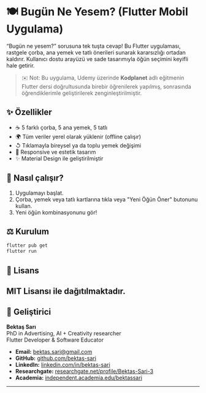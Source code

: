 # 🍽️ Bugün Ne Yesem? (Flutter Mobil Uygulama)

“Bugün ne yesem?” sorusuna tek tuşta cevap! Bu Flutter uygulaması, rastgele çorba, ana yemek ve tatlı önerileri sunarak kararsızlığı ortadan kaldırır. 
Kullanıcı dostu arayüzü ve sade tasarımıyla öğün seçimini keyifli hale getirir.

> ✉️ Not: Bu uygulama, Udemy üzerinde **Kodplanet** adlı eğitmenin Flutter dersi doğrultusunda birebir öğrenilerek yapılmış, sonrasında öğrendiklerimle geliştirilerek zenginleştirilmiştir.

## ✨ Özellikler

- ☕️ 5 farklı çorba, 5 ana yemek, 5 tatlı
- 🌍 Tüm veriler yerel olarak yüklenir (offline çalışır)
- ↺ Tıklamayla bireysel ya da toplu yemek değişimi
- 📅 Responsive ve estetik tasarım
- ✨ Material Design ile geliştirilmiştir

## 💪 Nasıl çalışır?

1. Uygulamayı başlat.
2. Çorba, yemek veya tatlı kartlarına tıkla veya "Yeni Öğün Öner" butonunu kullan.
3. Yeni öğün kombinasyonunu gör!

## ⚖️ Kurulum

```bash
flutter pub get
flutter run
```

## 📄 Lisans

MIT Lisansı ile dağıtılmaktadır. 
---

## 👤 Geliştirici

**Bektaş Sarı**<br>
PhD in Advertising, AI + Creativity researcher<br>
Flutter Developer & Software Educator<br>

- **Email:** [bektas.sari@gmail.com](mailto:bektas.sari@gmail.com)  
- **GitHub:** [github.com/bektas-sari](https://github.com/bektas-sari)  
- **LinkedIn:** [linkedin.com/in/bektas-sari](https://www.linkedin.com/in/bektas-sari)  
- **Researchgate:** [researchgate.net/profile/Bektas-Sari-3](https://www.researchgate.net/profile/Bektas-Sari-3)  
- **Academia:** [independent.academia.edu/bektassari](https://independent.academia.edu/bektassari)
---


